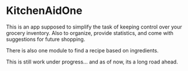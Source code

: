 # KitchenAidOne

This is an app supposed to simplify the task of keeping control over your grocery inventory.
Also to organize, provide statistics, and come with suggestions for future shopping.

There is also one module to find a recipe based on ingredients.

This is still work under progress... and as of now, its a long road ahead.
